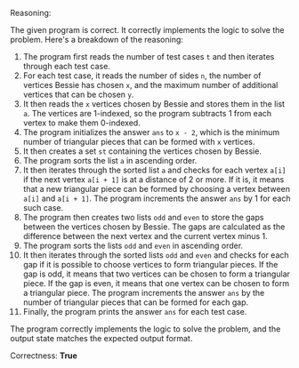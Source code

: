 Reasoning:

The given program is correct. It correctly implements the logic to solve the problem. Here's a breakdown of the reasoning:

1. The program first reads the number of test cases `t` and then iterates through each test case.
2. For each test case, it reads the number of sides `n`, the number of vertices Bessie has chosen `x`, and the maximum number of additional vertices that can be chosen `y`.
3. It then reads the `x` vertices chosen by Bessie and stores them in the list `a`. The vertices are 1-indexed, so the program subtracts 1 from each vertex to make them 0-indexed.
4. The program initializes the answer `ans` to `x - 2`, which is the minimum number of triangular pieces that can be formed with `x` vertices.
5. It then creates a set `st` containing the vertices chosen by Bessie.
6. The program sorts the list `a` in ascending order.
7. It then iterates through the sorted list `a` and checks for each vertex `a[i]` if the next vertex `a[i + 1]` is at a distance of 2 or more. If it is, it means that a new triangular piece can be formed by choosing a vertex between `a[i]` and `a[i + 1]`. The program increments the answer `ans` by 1 for each such case.
8. The program then creates two lists `odd` and `even` to store the gaps between the vertices chosen by Bessie. The gaps are calculated as the difference between the next vertex and the current vertex minus 1.
9. The program sorts the lists `odd` and `even` in ascending order.
10. It then iterates through the sorted lists `odd` and `even` and checks for each gap if it is possible to choose vertices to form triangular pieces. If the gap is odd, it means that two vertices can be chosen to form a triangular piece. If the gap is even, it means that one vertex can be chosen to form a triangular piece. The program increments the answer `ans` by the number of triangular pieces that can be formed for each gap.
11. Finally, the program prints the answer `ans` for each test case.

The program correctly implements the logic to solve the problem, and the output state matches the expected output format.

Correctness: **True**